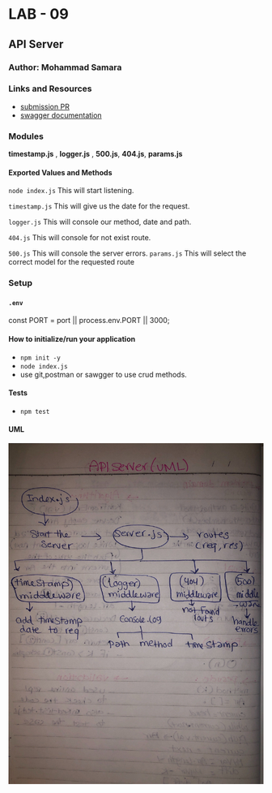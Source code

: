 
# LAB - 09

<!-- ## Project: Project Name Here -->
## API Server

### Author: Mohammad Samara

### Links and Resources

* [submission PR](https://github.com/mohammad-samara/api-server/pull/4)
* [swagger documentation](https://app.swaggerhub.com/apis/mohammad-samara/default-title/0.3)

### Modules

**timestamp.js** , **logger.js** , **500.js**, **404.js**, **params.js**

#### Exported Values and Methods

`node index.js`
This will start listening.

`timestamp.js`
This will give us the date for the request.

`logger.js`
This will console our method, date and path.

`404.js`
This will console for not exist route.

`500.js`
This will console the server errors.
`params.js`
This will select the correct model for the requested route

### Setup

#### `.env`

const PORT = port || process.env.PORT || 3000;

#### How to initialize/run your application

* `npm init -y`
* `node index.js`
* use git,postman or sawgger to use crud methods.

#### Tests

* `npm test`

#### UML

![UML](/assets/uml-lab-class07.jpg)
